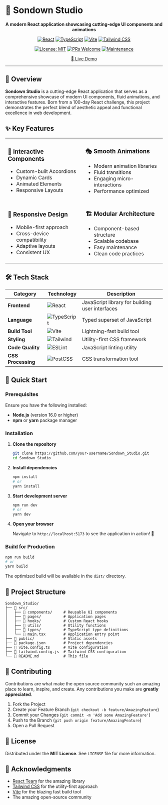 # 🎨 Sondown Studio

<div align="center">



**A modern React application showcasing cutting-edge UI components and animations**

[![React](https://img.shields.io/badge/React-18.0+-61DAFB?style=for-the-badge&logo=react&logoColor=black)](https://reactjs.org/)
[![TypeScript](https://img.shields.io/badge/TypeScript-5.0+-3178C6?style=for-the-badge&logo=typescript&logoColor=white)](https://www.typescriptlang.org/)
[![Vite](https://img.shields.io/badge/Vite-5.0+-646CFF?style=for-the-badge&logo=vite&logoColor=white)](https://vitejs.dev/)
[![Tailwind CSS](https://img.shields.io/badge/Tailwind_CSS-3.0+-06B6D4?style=for-the-badge&logo=tailwind-css&logoColor=white)](https://tailwindcss.com/)

[![License: MIT](https://img.shields.io/badge/License-MIT-yellow.svg?style=flat-square)](https://opensource.org/licenses/MIT)
[![PRs Welcome](https://img.shields.io/badge/PRs-welcome-brightgreen.svg?style=flat-square)](http://makeapullrequest.com)
[![Maintenance](https://img.shields.io/badge/Maintained%3F-yes-green.svg?style=flat-square)](https://github.com/your-username/Sondown_Studio/graphs/commit-activity)

[🚀 Live Demo](https://sundown-chi.vercel.app/)

</div>

---

## 🌟 Overview

**Sondown Studio** is a cutting-edge React application that serves as a comprehensive showcase of modern UI components, fluid animations, and interactive features. Born from a 100-day React challenge, this project demonstrates the perfect blend of aesthetic appeal and functional excellence in web development.

## ✨ Key Features

<table>
<tr>
<td>

### 🎯 **Interactive Components**
- Custom-built Accordions
- Dynamic Cards
- Animated Elements
- Responsive Layouts

</td>
<td>

### 🎭 **Smooth Animations**
- Modern animation libraries
- Fluid transitions
- Engaging micro-interactions
- Performance optimized

</td>
</tr>
<tr>
<td>

### 📱 **Responsive Design**
- Mobile-first approach
- Cross-device compatibility
- Adaptive layouts
- Consistent UX

</td>
<td>

### 🏗️ **Modular Architecture**
- Component-based structure
- Scalable codebase
- Easy maintenance
- Clean code practices

</td>
</tr>
</table>

## 🛠️ Tech Stack

<div align="center">

| Category | Technology | Description |
|----------|------------|-------------|
| **Frontend** | ![React](https://img.shields.io/badge/-React-61DAFB?style=flat&logo=react&logoColor=black) | JavaScript library for building user interfaces |
| **Language** | ![TypeScript](https://img.shields.io/badge/-TypeScript-3178C6?style=flat&logo=typescript&logoColor=white) | Typed superset of JavaScript |
| **Build Tool** | ![Vite](https://img.shields.io/badge/-Vite-646CFF?style=flat&logo=vite&logoColor=white) | Lightning-fast build tool |
| **Styling** | ![Tailwind](https://img.shields.io/badge/-Tailwind_CSS-06B6D4?style=flat&logo=tailwind-css&logoColor=white) | Utility-first CSS framework |
| **Code Quality** | ![ESLint](https://img.shields.io/badge/-ESLint-4B32C3?style=flat&logo=eslint&logoColor=white) | JavaScript linting utility |
| **CSS Processing** | ![PostCSS](https://img.shields.io/badge/-PostCSS-DD3A0A?style=flat&logo=postcss&logoColor=white) | CSS transformation tool |

</div>

## 🚀 Quick Start

### Prerequisites

Ensure you have the following installed:
- **Node.js** (version 16.0 or higher)
- **npm** or **yarn** package manager

### Installation

1. **Clone the repository**
   ```bash
   git clone https://github.com/your-username/Sondown_Studio.git
   cd Sondown_Studio
   ```

2. **Install dependencies**
   ```bash
   npm install
   # or
   yarn install
   ```

3. **Start development server**
   ```bash
   npm run dev
   # or
   yarn dev
   ```

4. **Open your browser**
   
   Navigate to `http://localhost:5173` to see the application in action! 🎉

### Build for Production

```bash
npm run build
# or
yarn build
```

The optimized build will be available in the `dist/` directory.

## 📁 Project Structure

```
Sondown_Studio/
├── 📁 src/
│   ├── 📁 components/     # Reusable UI components
│   ├── 📁 pages/          # Application pages
│   ├── 📁 hooks/          # Custom React hooks
│   ├── 📁 utils/          # Utility functions
│   ├── 📁 types/          # TypeScript type definitions
│   └── 📄 main.tsx        # Application entry point
├── 📁 public/             # Static assets
├── 📄 package.json        # Project dependencies
├── 📄 vite.config.ts      # Vite configuration
├── 📄 tailwind.config.js  # Tailwind CSS configuration
└── 📄 README.md           # This file
```


## 🤝 Contributing

Contributions are what make the open source community such an amazing place to learn, inspire, and create. Any contributions you make are **greatly appreciated**.

1. Fork the Project
2. Create your Feature Branch (`git checkout -b feature/AmazingFeature`)
3. Commit your Changes (`git commit -m 'Add some AmazingFeature'`)
4. Push to the Branch (`git push origin feature/AmazingFeature`)
5. Open a Pull Request

## 📄 License

Distributed under the **MIT License**. See `LICENSE` file for more information.

## 🙏 Acknowledgments

- [React Team](https://reactjs.org/) for the amazing library
- [Tailwind CSS](https://tailwindcss.com/) for the utility-first approach
- [Vite](https://vitejs.dev/) for the blazing fast build tool
- The amazing open-source community

